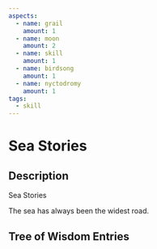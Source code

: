 ```yaml
---
aspects: 
  - name: grail
    amount: 1
  - name: moon
    amount: 2
  - name: skill
    amount: 1
  - name: birdsong
    amount: 1
  - name: nyctodromy
    amount: 1
tags:
  - skill
---
```


# Sea Stories

## Description
Sea Stories

The sea has always been the widest road.
## Tree of Wisdom Entries